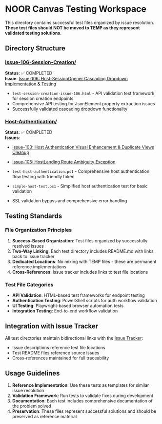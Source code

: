 # NOOR Canvas Testing Workspace

This directory contains successful test files organized by issue resolution. **These test files should NOT be moved to TEMP as they represent validated testing solutions.**

## Directory Structure

### [Issue-106-Session-Creation/](Issue-106-Session-Creation/)
**Status**: ✅ COMPLETED  
**Issue**: [Issue-106: Host-SessionOpener Cascading Dropdown Implementation & Testing](../../IssueTracker/COMPLETED/Issue-106-Host-SessionOpener-Cascading-Dropdown-Implementation-Testing.md)

- `test-session-creation-issue-106.html` - API validation test framework for session creation endpoints
- Comprehensive API testing for JsonElement property extraction issues
- Successfully validated cascading dropdown functionality

### [Host-Authentication/](Host-Authentication/)
**Status**: ✅ COMPLETED  
**Issues**: 
- [Issue-103: Host Authentication Visual Enhancement & Duplicate Views Cleanup](../../IssueTracker/COMPLETED/Issue-103-host-authentication-visual-enhancement-duplicate-views-cleanup.md)
- [Issue-105: HostLanding Route Ambiguity Exception](../../IssueTracker/COMPLETED/Issue-105-hostlanding-route-ambiguity-exception.md)

- `test-host-authentication.ps1` - Comprehensive host authentication flow testing with friendly token
- `simple-host-test.ps1` - Simplified host authentication test for basic validation
- SSL validation bypass and comprehensive error handling

## Testing Standards

### File Organization Principles
1. **Success-Based Organization**: Test files organized by successfully resolved issues
2. **Two-Way Linking**: Each test directory includes README.md with links back to issue tracker
3. **Dedicated Locations**: No mixing with TEMP files - these are permanent reference implementations
4. **Cross-References**: Issue tracker includes links to test file locations

### Test File Categories
- **API Validation**: HTML-based test frameworks for endpoint testing
- **Authentication Testing**: PowerShell scripts for auth workflow validation  
- **UI Testing**: Playwright-based browser automation tests
- **Integration Testing**: End-to-end workflow validation

## Integration with Issue Tracker
All test directories maintain bidirectional links with the [Issue Tracker](../../IssueTracker/ncIssueTracker.md):
- Issue descriptions reference test file locations
- Test README files reference source issues
- Cross-references maintained for full traceability

## Usage Guidelines
1. **Reference Implementation**: Use these tests as templates for similar issue resolution
2. **Validation Framework**: Run tests to validate fixes during development  
3. **Documentation**: Each test includes comprehensive documentation of the problem solved
4. **Preservation**: These files represent successful solutions and should be preserved as reference material